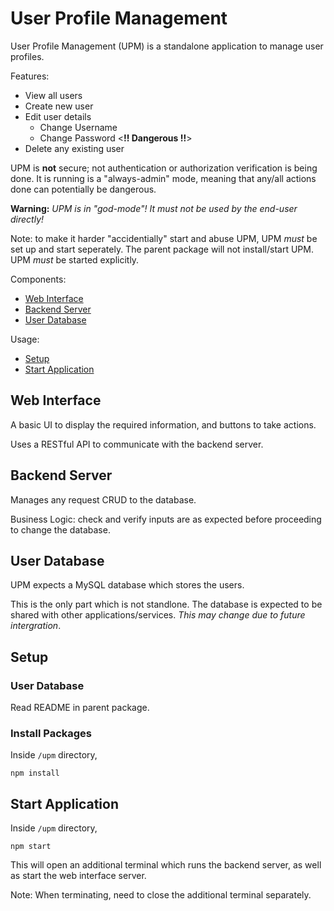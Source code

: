 # User Profile Management

User Profile Management (UPM) is a standalone application
to manage user profiles.

Features:
* View all users
* Create new user
* Edit user details
  * Change Username
  * Change Password <**!! Dangerous !!**>
* Delete any existing user 

UPM is **not** secure; not authentication or authorization
verification is being done. It is running is a "always-admin"
mode, meaning that any/all actions done can potentially be
dangerous.

**Warning:** _UPM is in "god-mode"! It must not be used by the
end-user directly!_

Note: to make it harder "accidentially" start and abuse UPM,
UPM _must_ be set up and start seperately. The parent package
will not install/start UPM. UPM _must_ be started explicitly.

Components:
* [Web Interface](#web-interface)
* [Backend Server](#backend-server)
* [User Database](#user-database)

Usage:
* [Setup](#setup)
* [Start Application](#start-application)

## Web Interface

A basic UI to display the required information, and buttons to take actions.

Uses a RESTful API to communicate with the backend server.

## Backend Server

Manages any request CRUD to the database.

Business Logic: check and verify inputs are as expected before
proceeding to change the database. 

## User Database

UPM expects a MySQL database which stores the users.

This is the only part which is not standlone. The database is expected to be shared with other applications/services. _This may change due to future intergration_.

## Setup

### User Database

Read README in parent package.

### Install Packages

Inside `/upm` directory,

```shell
npm install
```

## Start Application

Inside `/upm` directory,

```shell
npm start
```

This will open an additional terminal which runs the backend server,
as well as start the web interface server.

Note: When terminating, need to close the additional terminal separately.
